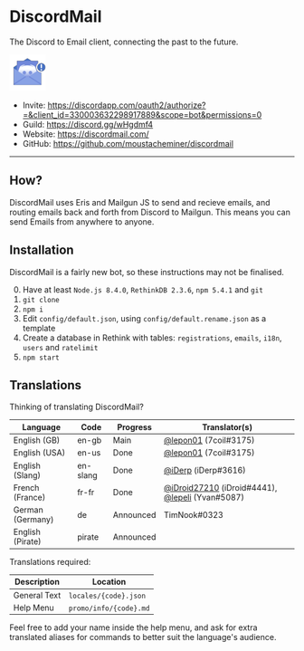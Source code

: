 # DiscordMail
The Discord to Email client, connecting the past to the future.

![Discord Mail](server/static/img/favicon.png)

- Invite: https://discordapp.com/oauth2/authorize?=&client_id=330003632298917889&scope=bot&permissions=0
- Guild: https://discord.gg/wHgdmf4
- Website: https://discordmail.com/
- GitHub: https://github.com/moustacheminer/discordmail

---

## How?
DiscordMail uses Eris and Mailgun JS to send and recieve emails, and routing emails back and forth from Discord to Mailgun. This means you can send Emails from anywhere to anyone.

## Installation
DiscordMail is a fairly new bot, so these instructions may not be finalised.

0. Have at least `Node.js 8.4.0`, `RethinkDB 2.3.6`, `npm 5.4.1` and `git`
1. `git clone`
2. `npm i`
3. Edit `config/default.json`, using `config/default.rename.json` as a template
4. Create a database in Rethink with tables: `registrations`, `emails`, `i18n`, `users` and `ratelimit`
5. `npm start`

## Translations

Thinking of translating DiscordMail?

Language         | Code     | Progress  | Translator(s)
---------------- | -------- | --------- | --------------------------
English (GB)     | en-gb    | Main      | [@lepon01](https://github.com/lepon01) (7coil#3175)
English (USA)    | en-us    | Done      | [@lepon01](https://github.com/lepon01) (7coil#3175)
English (Slang)  | en-slang | Done      | [@iDerp](https://github.com/iDerp) (iDerp#3616)
French (France)  | fr-fr    | Done      | [@iDroid27210](https://github.com/iDroid27210) (iDroid#4441), [@lepeli](https://github.com/lepeli) (Yvan#5087)
German (Germany) | de       | Announced | TimNook#0323
English (Pirate) | pirate   | Announced |

Translations required:

Description  | Location
------------ | ----------------------
General Text | `locales/{code}.json`
Help Menu    | `promo/info/{code}.md`

Feel free to add your name inside the help menu, and ask for extra translated aliases for commands to better suit the language's audience.
